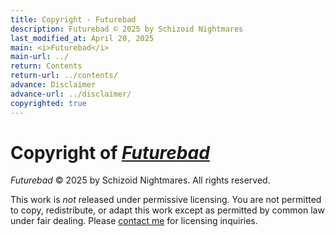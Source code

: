 ```yaml
---
title: Copyright - Futurebad
description: Futurebad © 2025 by Schizoid Nightmares
last_modified_at: April 20, 2025
main: <i>Futurebad</i>
main-url: ../
return: Contents
return-url: ../contents/
advance: Disclaimer
advance-url: ../disclaimer/
copyrighted: true
---
```


# Copyright of *[Futurebad](../)*
*Futurebad* © 2025 by Schizoid Nightmares. All rights reserved.

This work is *not* released under permissive licensing. You are not permitted to copy, redistribute, or adapt this work except as permitted by common law under fair dealing. Please <a href="https://tally.so/r/mOaDRp" target="_blank">contact me</a> for licensing inquiries.